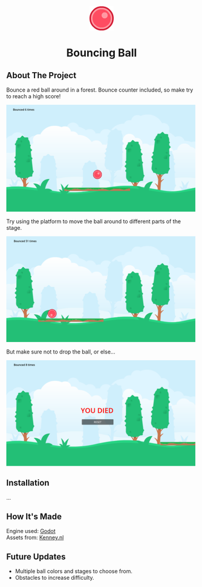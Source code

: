 <div align="center">
    <img src="./assets/ball_red_small.png"/>
    <h1 align="center">Bouncing Ball</h1>
    
</div>

## About The Project

Bounce a red ball around in a forest. Bounce counter included, so make try to reach a high score!

<img src="./screenshots/ss1.png" width="500"/>

Try using the platform to move the ball around to different parts of the stage.

<img src="./screenshots/ss3.png" width="500"/>

But make sure not to drop the ball, or else...

<img src="./screenshots/ss2.png" width="500"/>

## Installation

...

## How It's Made

Engine used: [Godot](https://godotengine.org)  
Assets from: [Kenney.nl](https://www.kenney.nl)

## Future Updates

- Multiple ball colors and stages to choose from.
- Obstacles to increase difficulty.

